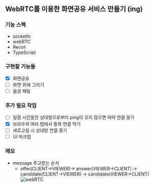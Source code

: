 ## WebRTC를 이용한 화면공유 서비스 만들기 (ing)

### 기능 스펙
- socketIo
- webRTC
- Recoil
- TypeScript

### 구현할 기능들
- [x] 화면공유
- [ ] 화면 위에 그리기
- [ ] 음성 채팅

### 추가 필요 작업
- [ ] 일정 시간동안 상대방으로부터 ping이 오지 않으면 피어 연결 끊기
- [x] 브라우저 여러 탭에서 중복 연결 막기
- [ ] 새로고침 시 상대방 연결 끊기
- [ ] UI 마크업

### 메모
- message 주고받는 순서 
  - offer(CLIENT->VIEWER)-> answer(VIEWER->CLIENT) -> candidate(CLIENT->VIEWER) -> candidate(VIEWER->CLIENT)
![webRTC](https://user-images.githubusercontent.com/51523573/215052001-8bffad9a-a551-47aa-8808-4632f35e59c7.png)
